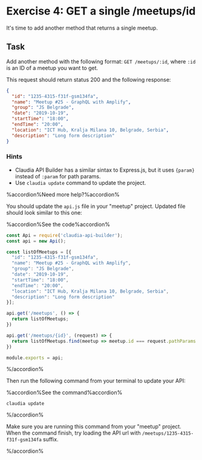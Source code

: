 # Exercise 4: GET a single /meetups/id

It's time to add another method that returns a single meetup.

## Task

Add another method with the following format: `GET /meetups/:id`, where `:id` is an ID of a meetup you want to get.

This request should return status 200 and the following response:

```json
{
  "id": "1235-4315-f31f-gsm134fa",
  "name": "Meetup #25 - GraphQL with Amplify",
  "group": "JS Belgrade",
  "date": "2019-10-19",
  "startTime": "18:00",
  "endTime": "20:00",
  "location": "ICT Hub, Kralja Milana 10, Belgrade, Serbia",
  "description": "Long form description"
}
```

### Hints

- Claudia API Builder has a similar sintax to Express.js, but it uses `{param}` instead of `:param` for path params.
- Use `claudia update` command to update the project.

%accordion%Need more help?%accordion%

You should update the `api.js` file in your "meetup" project. Updated file should look similar to this one:

%accordion%See the code%accordion%

```javascript
const Api = require('claudia-api-builder');
const api = new Api();

const listOfMeetups = [{
  "id": "1235-4315-f31f-gsm134fa",
  "name": "Meetup #25 - GraphQL with Amplify",
  "group": "JS Belgrade",
  "date": "2019-10-19",
  "startTime": "18:00",
  "endTime": "20:00",
  "location": "ICT Hub, Kralja Milana 10, Belgrade, Serbia",
  "description": "Long form description"
}];

api.get('/meetups', () => {
  return listOfMeetups;
})

api.get('/meetups/{id}', (request) => {
  return listOfMeetups.find(meetup => meetup.id === request.pathParams.id)
})

module.exports = api;
```

%/accordion%

Then run the following command from your terminal to update your API:

%accordion%See the command%accordion%

```shell
claudia update
```

%/accordion%

Make sure you are running this command from your "meetup" project. When the command finish, try loading the API url with `/meetups/1235-4315-f31f-gsm134fa` suffix.

%/accordion%